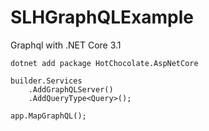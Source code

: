 # SLHGraphQLExample
Graphql with .NET Core 3.1

```
dotnet add package HotChocolate.AspNetCore

builder.Services
    .AddGraphQLServer()
    .AddQueryType<Query>();

app.MapGraphQL();

```
